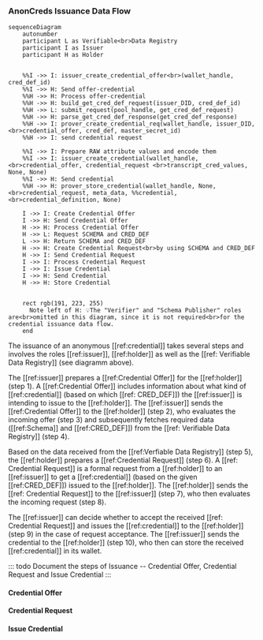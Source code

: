 ### AnonCreds Issuance Data Flow

```mermaid
sequenceDiagram
    autonumber
    participant L as Verifiable<br>Data Registry
    participant I as Issuer
    participant H as Holder  


    %%I ->> I: issuer_create_credential_offer<br>(wallet_handle, cred_def_id)
    %%I ->> H: Send offer-credential
    %%H ->> H: Process offer-credential
    %%H ->> H: build_get_cred_def_request(issuer_DID, cred_def_id)
    %%H ->> L: submit_request(pool_handle, get_cred_def_request)
    %%H ->> H: parse_get_cred_def_response(get_cred_def_response)
    %%H ->> I: prover_create_credential_req(wallet_handle, issuer_DID,<br>credential_offer, cred_def, master_secret_id)
    %%H ->> I: send credential request
 
    %%I ->> I: Prepare RAW attribute values and encode them
    %%I ->> I: issuer_create_credential(wallet_handle,<br>credential_offer, credential_request <br>transcript_cred_values, None, None)
    %%I ->> H: Send credential
    %%H ->> H: prover_store_credential(wallet_handle, None,<br>credential_request, meta_data, %%credential,<br>credential_definition, None)

    I ->> I: Create Credential Offer
    I ->> H: Send Credential Offer
    H ->> H: Process Credential Offer
    H ->> L: Request SCHEMA and CRED_DEF
    L ->> H: Return SCHEMA and CRED_DEF
    H ->> H: Create Credential Request<br>by using SCHEMA and CRED_DEF
    H ->> I: Send Credential Request
    I ->> I: Process Credential Request
    I ->> I: Issue Credential
    I ->> H: Send Credential
    H ->> H: Store Credential


    rect rgb(191, 223, 255)
      Note left of H: 💡The "Verifier" and "Schema Publisher" roles are<br>omitted in this diagram, since it is not required<br>for the credential issuance data flow.
    end
```

The issuance of an anonymous [[ref:credential]] takes several steps and involves the roles [[ref:issuer]], [[ref:holder]] as well as the [[ref: Verifiable Data Registry]] (see diagramm above).

The [[ref:issuer]] prepares a [[ref:Credential Offer]] for the [[ref:holder]] (step 1). A [[ref:Credential Offer]] includes information about what kind of [[ref:credential]] (based on which [[ref: CRED_DEF]]) the [[ref:issuer]] is intending to issue to the [[ref:holder]]. The [[ref:issuer]] sends the [[ref:Credential Offer]] to the [[ref:holder]] (step 2), who evaluates the incoming offer (step 3) and subsequently fetches required data ([[ref:Schema]] and [[ref:CRED_DEF]]) from the [[ref: Verifiable Data Registry]] (step 4).

Based on the data received from the [[ref:Verfiable Data Registry]] (step 5), the [[ref:holder]] prepares a [[ref:Credential Request]] (step 6). A [[ref: Credential Request]] is a formal request from a [[ref:holder]] to an [[ref:issuer]] to get a [[ref:credential]] (based on the given [[ref:CRED_DEF]]) issued to the [[ref:holder]]. The [[ref:holder]] sends the [[ref: Credential Request]] to the [[ref:issuer]] (step 7), who then evaluates the incoming request (step 8).

The [[ref:issuer]] can decide whether to accept the received [[ref: Credential Request]] and issues the [[ref:credential]] to the [[ref:holder]] (step 9) in the case of request acceptance. The [[ref:issuer]] sends the credential to the [[ref:holder]] (step 10), who then can store the received [[ref:credential]] in its wallet.


::: todo
Document the steps of Issuance -- Credential Offer, Credential Request and Issue Credential
:::



#### Credential Offer

#### Credential Request

#### Issue Credential
